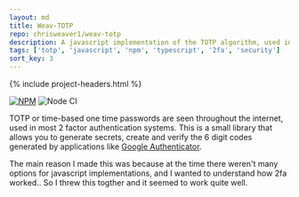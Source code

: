 ```yaml
---
layout: md
title: Weav-TOTP
repo: chrisweaver1/weav-totp
description: A javascript implementation of the TOTP algorithm, used in applications like Google Authenticator 
tags: ['totp', 'javascript', 'npm', 'typescript', '2fa', 'security']
sort_key: 3
---
```


{% include project-headers.html %}

[![NPM](https://img.shields.io/static/v1?label=NPM&message={{page.repo}}&color=red&logo=npm)](https://nodei.co/npm/weav-totp/)
![Node CI](https://github.com/ChrisWeaver1/weav-totp/workflows/Node%20CI/badge.svg?branch=master)

TOTP or time-based one time passwords are seen throughout the internet, used in most 2 factor authentication systems. This is a small library that allows you to generate secrets, create and verify the 6 digit codes generated by applications like [Google Authenticator](https://github.com/google/google-authenticator). 

The main reason I made this was because at the time there weren't many options for javascript implementations, and I wanted to understand how 2fa worked.. So I threw this togther and it seemed to work quite well. 